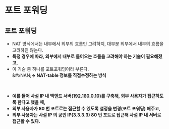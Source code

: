 # 포트 포워딩

## 포트 포워딩&#x20;

* NAT 방식에서는 내부에서 외부의 흐름만 고려하지, 대부분 외부에서 내부의 흐름을 고려하진 않는다.&#x20;
* **특정 경우에 따라, 외부에서 내부로 들어오는 흐름을 고려해야 하는 기술이 필요해졌고,**&#x20;
* 이 기술 중 하나를 포트포워딩이라 부른다. \
  &#xNAN;**-> NAT-table 정보를 직접수정하는 방식**

<figure><img src="../../../../../.gitbook/assets/스크린샷 2024-01-14 08.47.20.png" alt=""><figcaption></figcaption></figure>

* **예를 들어 사설 IP 내 백엔드 서버(192.160.0.10)를 구축해, 외부 사용자가 접근하도록 한다고 했을 때,**&#x20;
* **외부 사용자가 80 번 포트로는 접근할 수 있도록 설정을 변경(포트 포워딩) 해주고,**
* **외부 사용자는 사설 IP 의 공인 IP(3.3.3.3) 80 번 포트로 접근해 사설 IP 내 서버로 접근할 수 있다.**&#x20;
